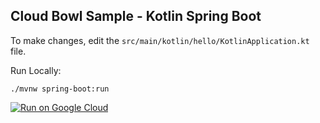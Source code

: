 Cloud Bowl Sample - Kotlin Spring Boot
--------------------------------------

To make changes, edit the `src/main/kotlin/hello/KotlinApplication.kt` file.

Run Locally:
```
./mvnw spring-boot:run
```

[![Run on Google Cloud](https://deploy.cloud.run/button.svg)](https://deploy.cloud.run)
